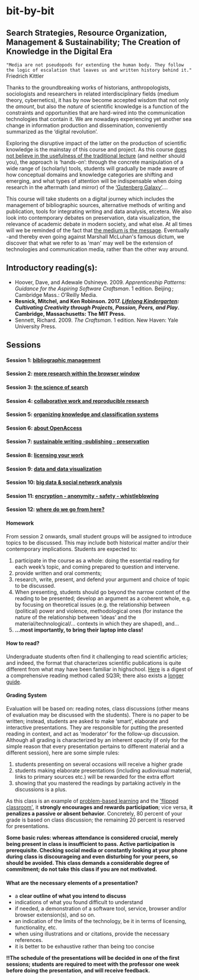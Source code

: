 # bit-by-bit
## Search Strategies, Resource Organization, Management & Sustainability; The Creation of Knowledge in the Digital Era

`"Media are not pseudopods for extending the human body. They follow the logic of escalation that leaves us and written history behind it."` Friedrich Kittler

Thanks to the groundbreaking works of historians, anthropologists, sociologists and researchers in related interdisciplinary fields (medium theory, cybernetics), it has by now become accepted wisdom that not only the *amount*, but also the *nature* of scientific knowledge is a function of the constraints and opportunities that are hard-wired into the communication technologies that contain it. We are nowadays experiencing yet another sea change in information production and dissemination, conveniently summarized as the ‘digital revolution’. 

Exploring the disruptive impact of the latter on the production of scientific knowledge is the mainstay of this course and project. As this course [does not believe in the usefulness of the traditional lecture](https://www.wired.com/2017/05/the-mechanical-universe/) (and neither should you), the approach is ‘hands-on’: through the concrete manipulation of a wide range of (scholarly) tools, students will gradually be made aware of how conceptual domains and knowledge categories are shifting and emerging, and what types of attention will be indispensable when doing research in the aftermath (and mirror) of the [‘Gutenberg Galaxy’](https://en.wikipedia.org/wiki/The_Gutenberg_Galaxy)....

This course will take students on a digital journey which includes the management of bibliographic sources, alternative methods of writing and publication, tools for integrating writing and data analysis, etcetera. We also look into contemporary debates on preservation, data visualization, the relevance of academic debate in modern society, and what else. At all times will we be reminded of the fact that [the medium is the message](https://en.wikipedia.org/wiki/The_medium_is_the_message). Eventually -and thereby even going against Marshall McLuhan's famous dictum, we discover that what we refer to as 'man' may well be the extension of technologies and communication media, rather than the other way around. 

## Introductory reading(s):

* Hoover, Dave, and Adewale Oshineye. 2009. *Apprenticeship Patterns: Guidance for the Aspiring Software Craftsman*. 1 edition. Beijing ; Cambridge Mass.: O’Reilly Media.
* **Resnick, Mitchel, and Ken Robinson. 2017. *[Lifelong Kindergarten](http://lifelongkindergarten.net/): Cultivating Creativity through Projects, Passion, Peers, and Play*. Cambridge, Massachusetts: The MIT Press.**
* Sennett, Richard. 2009. *The Craftsman*. 1 edition. New Haven: Yale University Press.


## Sessions

#### Session 1: [bibliographic management](https://github.com/michaelschiltz/bit-by-bit/blob/4747873b81362fcb22924903bbb61802c7ecdff9/session%2001%20-%20bibliographic%20management.md)

#### Session 2: [more research within the browser window](https://github.com/michaelschiltz/bit-by-bit/blob/master/session%2002%20-%20more%20research%20within%20the%20browser%20window.md)

#### Session 3: [the science of search](https://github.com/michaelschiltz/bit-by-bit/blob/master/session%2003%20-%20the%20science%20of%20search.md)

#### Session 4: [collaborative work and reproducible research](https://github.com/michaelschiltz/bit-by-bit/blob/master/session%2004%20-%20collaborative%20work%20and%20reproducible%20research.md)

#### Session 5: [organizing knowledge and classification systems](https://github.com/michaelschiltz/bit-by-bit/blob/master/session%2005%20-%20organizing%20knowledge%20and%20classification%20systems.md)

#### Session 6: [about OpenAccess](https://github.com/michaelschiltz/bit-by-bit/blob/master/session%2006%20-%20about%20OpenAccess%2C%20open%20peer%20review%20etc.md)

#### Session 7: [sustainable writing -publishing - preservation](https://github.com/michaelschiltz/bit-by-bit/blob/master/session%2007%20-%20sustainable%20writing%20-%20publishing%20-%20preservation.md)

#### Session 8: [licensing your work](https://github.com/michaelschiltz/bit-by-bit/blob/master/session%2008%20-%20licensing%20your%20work.md)

#### Session 9: [data and data visualization](https://github.com/michaelschiltz/bit-by-bit/blob/master/session%2009%20-%20data%20and%20data%20visualization.md)

#### Session 10: [big data & social network analysis](https://github.com/michaelschiltz/bit-by-bit/blob/master/session%2010%20-%20big%20data_social%20network%20analysis.md)

#### Session 11: [encryption - anonymity - safety - whistleblowing](https://github.com/michaelschiltz/bit-by-bit/blob/master/session%2011%20-%20encryption_anonymity_safety_whistleblowing.md)

#### Session 12: [where do we go from here?](https://github.com/michaelschiltz/bit-by-bit/blob/master/session%2012%20-%20where%20do%20we%20go%20from%20here%3F)

#### Homework

From session 2 onwards, small student groups will be assigned to introduce topics to be discussed. This may include both historical matter and/or their contemporary implications.
Students are expected to:
1. participate in the course as a whole: doing the essential reading for each week’s topic, and coming prepared to question and intervene.
2. provide written and oral comments;
3. research, write, present, and defend your argument and choice of topic to be discussed.
4. When presenting, students should go beyond the narrow content of the reading to be presented; develop an argument as a coherent whole, e.g. by focusing on theoretical issues (e.g. the relationship between (political) power and violence, methodological ones (for instance the nature of the relationship between ‘ideas’ and the material/technological/… contexts in which they are shaped), and...
5. **...most importantly, to bring their laptop into class!**

#### How to read?

Undergraduate students often find it challenging to read scientific articles; and indeed, the format that characterizes scientific publications is quite different from what may have been familiar in highschool. [Here](https://en.wikipedia.org/wiki/SQ3R) is a digest of a comprehensive reading method called SQ3R; there also exists a [longer guide](https://www.ucc.vt.edu/academic_support/online_study_skills_workshops/SQ3R_improving_reading_comprehension.html). 

#### Grading System

Evaluation will be based on: reading notes, class discussions (other means of evaluation may be discussed with the students). There is no paper to be written; instead, students are asked to make ‘smart’, elaborate and interactive presentations. They are responsible for putting the presented reading in context, and act as ‘moderator’ for the follow-up discussion.
Although all grading is characterized by an inherent opacity (if only for the simple reason that every presentation pertains to different material and a different session), here are some simple rules:

1. students presenting on several occasions will receive a higher grade
2. students making elaborate presentations (including audiovisual material, links to primary sources etc.) will be rewarded for the extra effort
3. showing that you mastered the readings by partaking actively in the discussions is a plus.

As this class is an example of [problem-based learning](https://en.wikipedia.org/wiki/Problem-based_learning) and the ['flipped classroom'](https://en.wikipedia.org/wiki/Flipped_classroom), it **strongly encourages and rewards participation**; vice versa, **it penalizes a passive or absent behavior**. Concretely, 80 percent of your grade is based on class discussion; the remaining 20 percent is reserved for presentations.

**Some basic rules: whereas attendance is considered crucial, merely being present in class is insufficient to pass. Active participation is prerequisite. Checking social media or constantly looking at your phone during class is discourageing and even disturbing for your peers, so should be avoided. This class demands a considerable degree of commitment; do not take this class if you are not motivated.**

#### What are the necessary elements of a presentation?

* a **clear outline of what you intend to discuss**
* indications of what you found difficult to understand
* if needed, a demonstration of a software tool, service, browser and/or browser extension(s), and so on.
* an indication of the limits of the technology, be it in terms of licensing, functionality, etc.
* when using illustrations and or citations, provide the necessary references.
* it is better to be exhaustive rather than being too concise

**!!The schedule of the presentations will be decided in one of the first sessions; students are required to meet with the professor one week before doing the presentation, and will receive feedback.**
